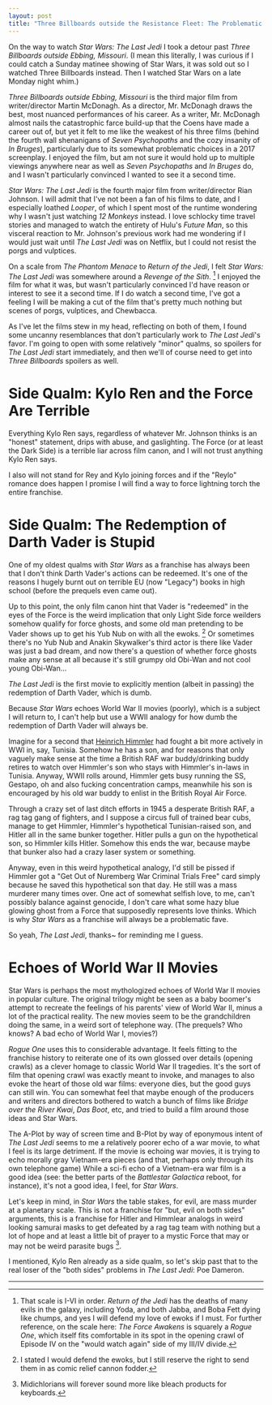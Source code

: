 ```yaml
---
layout: post
title: "Three Billboards outside the Resistance Fleet: The Problematic Redemption of Poe Dameron"
---
```


On the way to watch *Star Wars: The Last Jedi* I took a detour past *Three Billboards
outside Ebbing, Missouri*. (I mean this literally, I was curious if I could catch
a Sunday matinee showing of Star Wars, it was sold out so I watched Three Billboards
instead. Then I watched Star Wars on a late Monday night whim.)

*Three Billboards outside Ebbing, Missouri* is the third major film from writer/director
Martin McDonagh. As a director, Mr. McDonagh draws the best, most nuanced performances
of his career. As a writer, Mr. McDonagh almost nails the catastrophic farce build-up
that the Coens have made a career out of, but yet it felt to me like the weakest
of his three films (behind the fourth wall shenanigans of *Seven Psychopaths* and
the cozy insanity of *In Bruges*), particularly due to its somewhat problematic choices
in a 2017 screenplay. I enjoyed the film, but am not sure it would hold up to multiple
viewings anywhere near as well as *Seven Psychopaths* and *In Bruges* do, and I wasn't
particularly convinced I wanted to see it a second time.

*Star Wars: The Last Jedi* is the fourth major film from writer/director Rian Johnson.
I will admit that I've not been a fan of his films to date, and I especially loathed
*Looper*, of which I spent most of the runtime wondering why I wasn't just watching
*12 Monkeys* instead. I love schlocky time travel stories and managed to watch the
entirety of Hulu's *Future Man*, so this visceral reaction to Mr. Johnson's previous
work had me wondering if I would just wait until *The Last Jedi* was on Netflix,
but I could not resist the porgs and vulptices.

On a scale from *The Phantom Menace* to *Return of the Jedi*, I felt
*Star Wars: The Last Jedi* was somewhere around a *Revenge of the Sith*. [^1]
I enjoyed the film for what it was, but wasn't particularly convinced I'd have reason
or interest to see it a second time. If I do watch a second time, I've got a feeling
I will be making a cut of the film that's pretty much nothing but scenes
of porgs, vulptices, and Chewbacca.

As I've let the films stew in my head, reflecting on both of them, I found some
uncanny resemblances that don't particularly work to *The Last Jedi*'s favor. I'm
going to open with some relatively "minor" qualms, so spoilers for *The Last Jedi*
start immediately, and then we'll of course need to get into *Three Billboards*
spoilers as well.

# Side Qualm: Kylo Ren and the Force Are Terrible

Everything Kylo Ren says, regardless of whatever Mr. Johnson thinks is an "honest"
statement, drips with abuse, and gaslighting. The Force (or at least the Dark Side)
is a terrible liar across film canon, and I will not trust anything Kylo Ren says.

I also will not stand for Rey and Kylo joining forces and if the "Reylo" romance
does happen I promise I will find a way to force lightning torch the entire franchise.

# Side Qualm: The Redemption of Darth Vader is Stupid

One of my oldest qualms with *Star Wars* as a franchise has always been that I
don't think Darth Vader's actions can be redeemed. It's one of the reasons I hugely
burnt out on terrible EU (now "Legacy") books in high school (before the prequels
even came out).

Up to this point, the only film canon hint that Vader is "redeemed" in the eyes of
the Force is the weird implication that only Light Side force weilders somehow
qualify for force ghosts, and some old man pretending to be Vader shows up to
get his Yub Nub on with all the ewoks. [^2] Or sometimes there's no Yub Nub and Anakin
Skywalker's third actor is there like Vader was just a bad dream, and now
there's a question of whether force ghosts make any sense at all because it's
still grumpy old Obi-Wan and not cool young Obi-Wan...

*The Last Jedi* is the first movie to explicitly mention (albeit in
passing) the redemption of Darth Vader, which is dumb.

Because *Star Wars* echoes World War II movies (poorly), which is a subject I will
return to, I can't help but use a WWII analogy for how dumb the redemption of
Darth Vader will always be.

Imagine for a second that [Heinrich Himmler](https://en.wikipedia.org/wiki/Heinrich_Himmler)
had fought a bit more actively in WWI in, say, Tunisia. Somehow he has a son, and
for reasons that only vaguely make sense at the time a British RAF war buddy/drinking
buddy retires to watch over Himmler's son who stays with Himmler's in-laws in
Tunisia. Anyway, WWII rolls around, Himmler gets busy running the SS, Gestapo, oh
and also fucking concentration camps, meanwhile his son is encouraged by his old
war buddy to enlist in the British Royal Air Force.

Through a crazy set of last ditch efforts in 1945 a desperate British RAF, a rag
tag gang of fighters, and I suppose a circus full of trained bear cubs, manage to
get Himmler, Himmler's hypothetical Tunisian-raised son, and Hitler all in the
same bunker together. Hitler pulls a gun on the hypothetical son, so Himmler kills
Hitler. Somehow this ends the war, because maybe that bunker also had a crazy laser
system or something.

Anyway, even in this weird hypothetical analogy, I'd still be pissed if Himmler
got a "Get Out of Nuremberg War Criminal Trials Free" card simply because he
saved this hypothetical son that day. He still was a mass murderer many times
over. One act of somewhat selfish love, to me, can't possibly balance against genocide,
I don't care what some hazy blue glowing ghost from a Force that supposedly
represents love thinks. Which is why *Star Wars* as a franchise will always
be a problematic fave.

So yeah, *The Last Jedi*, thanks~ for reminding me I guess.

# Echoes of World War II Movies

Star Wars is perhaps the most mythologized echoes of World War II movies in popular
culture. The original trilogy might be seen as a baby boomer's attempt to recreate
the feelings of his parents' view of World War II, minus a lot of the practical
reality. The new movies seem to be the grandchildren doing the same, in a weird sort
of telephone way. (The prequels? Who knows? A bad echo of World War I, movies?)

*Rogue One* uses this to considerable advantage. It feels fitting to the franchise
history to reiterate one of its own glossed over details (opening crawls) as a
clever homage to classic World War II tragedies. It's the sort of film that
opening crawl was exactly meant to invoke, and manages to also evoke the heart of
those old war films: everyone dies, but the good guys can still win. You can
somewhat feel that maybe enough of the producers and writers and directors bothered
to watch a bunch of films like *Bridge over the River Kwai*, *Das Boot*, etc,
and tried to build a film around those ideas and Star Wars.

The A-Plot by way of screen time and B-Plot by way of eponymous intent of
*The Last Jedi* seems to me a relatively poorer echo of a war movie, to what
I feel is its large detriment. If the movie is echoing war movies, it is trying
to echo morally gray Vietnam-era pieces (and that, perhaps only through its own
telephone game) While a sci-fi echo of a Vietnam-era war film is a good idea
(see: the better parts of the *Battlestar Galactica* reboot, for instance),
it's not a good idea, I feel, for *Star Wars*.

Let's keep in mind, in *Star Wars* the table stakes, for evil, are mass
murder at a planetary scale. This is not a franchise for "but, evil on both
sides" arguments, this is a franchise for Hitler and Himmlear analogs in
weird looking samurai masks to get defeated by a rag tag team with nothing
but a lot of hope and at least a little bit of prayer to a mystic Force that
may or may not be weird parasite bugs [^3].

I mentioned, Kylo Ren already as a side qualm, so let's skip past that to the
real loser of the "both sides" problems in *The Last Jedi*: Poe Dameron.

----

[^1]:
    That scale is I-VI in order. *Return of the Jedi* has the deaths of many evils
    in the galaxy, including Yoda, and both Jabba, and Boba Fett dying like chumps,
    and yes I will defend my love of ewoks if I must. For further reference, on the
    scale here: *The Force Awakens* is squarely a *Rogue One*, which itself fits
    comfortable in its spot in the opening crawl of Episode IV on the "would watch
    again" side of my III/IV divide.

[^2]:
    I stated I would defend the ewoks, but I still reserve the right to send them
    in as comic relief cannon fodder.

[^3]: Midichlorians will forever sound more like bleach products for keyboards.
